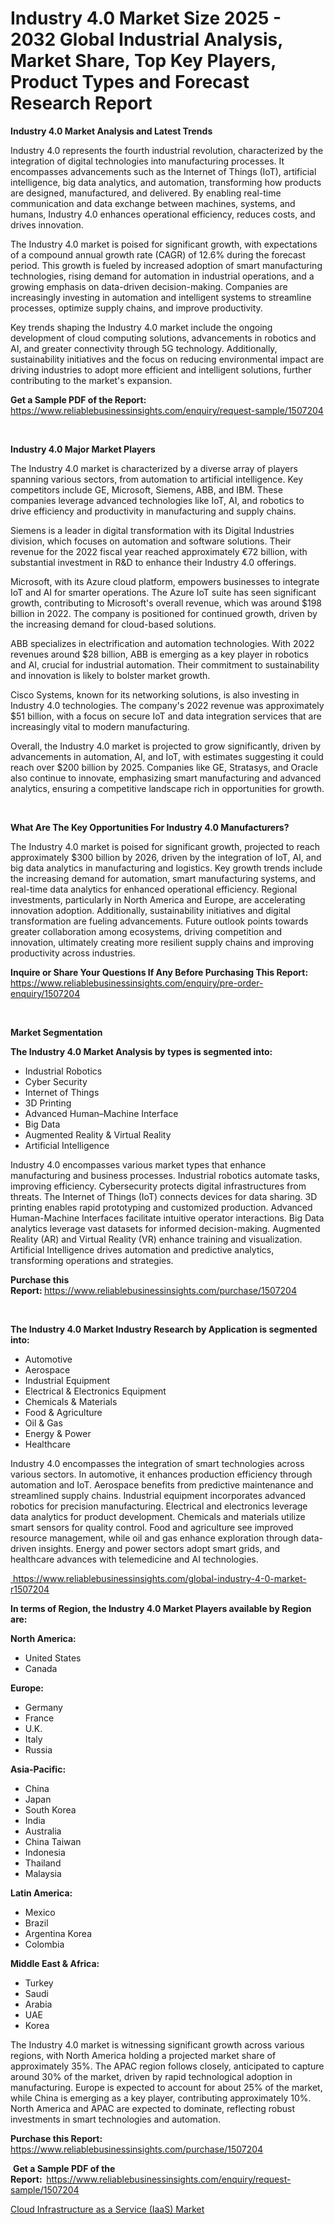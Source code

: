 <p><h1>Industry 4.0 Market Size 2025 - 2032 Global Industrial Analysis, Market Share, Top Key Players, Product Types and Forecast Research Report</h1></p><p><strong>Industry 4.0 Market Analysis and Latest Trends</strong></p>
<p><p>Industry 4.0 represents the fourth industrial revolution, characterized by the integration of digital technologies into manufacturing processes. It encompasses advancements such as the Internet of Things (IoT), artificial intelligence, big data analytics, and automation, transforming how products are designed, manufactured, and delivered. By enabling real-time communication and data exchange between machines, systems, and humans, Industry 4.0 enhances operational efficiency, reduces costs, and drives innovation.</p><p>The Industry 4.0 market is poised for significant growth, with expectations of a compound annual growth rate (CAGR) of 12.6% during the forecast period. This growth is fueled by increased adoption of smart manufacturing technologies, rising demand for automation in industrial operations, and a growing emphasis on data-driven decision-making. Companies are increasingly investing in automation and intelligent systems to streamline processes, optimize supply chains, and improve productivity.</p><p>Key trends shaping the Industry 4.0 market include the ongoing development of cloud computing solutions, advancements in robotics and AI, and greater connectivity through 5G technology. Additionally, sustainability initiatives and the focus on reducing environmental impact are driving industries to adopt more efficient and intelligent solutions, further contributing to the market's expansion.</p></p>
<p><strong>Get a Sample PDF of the Report:&nbsp;</strong> <a href="https://www.reliablebusinessinsights.com/enquiry/request-sample/1507204?utm_campaign=3439&utm_medium=2&utm_source=Github&utm_content=ia&utm_term=23032025&utm_id=industry-40">https://www.reliablebusinessinsights.com/enquiry/request-sample/1507204</a></p>
<p>&nbsp;</p>
<p><strong>Industry 4.0 Major Market Players</strong></p>
<p><p>The Industry 4.0 market is characterized by a diverse array of players spanning various sectors, from automation to artificial intelligence. Key competitors include GE, Microsoft, Siemens, ABB, and IBM. These companies leverage advanced technologies like IoT, AI, and robotics to drive efficiency and productivity in manufacturing and supply chains.</p><p>Siemens is a leader in digital transformation with its Digital Industries division, which focuses on automation and software solutions. Their revenue for the 2022 fiscal year reached approximately €72 billion, with substantial investment in R&D to enhance their Industry 4.0 offerings.</p><p>Microsoft, with its Azure cloud platform, empowers businesses to integrate IoT and AI for smarter operations. The Azure IoT suite has seen significant growth, contributing to Microsoft's overall revenue, which was around $198 billion in 2022. The company is positioned for continued growth, driven by the increasing demand for cloud-based solutions.</p><p>ABB specializes in electrification and automation technologies. With 2022 revenues around $28 billion, ABB is emerging as a key player in robotics and AI, crucial for industrial automation. Their commitment to sustainability and innovation is likely to bolster market growth.</p><p>Cisco Systems, known for its networking solutions, is also investing in Industry 4.0 technologies. The company's 2022 revenue was approximately $51 billion, with a focus on secure IoT and data integration services that are increasingly vital to modern manufacturing.</p><p>Overall, the Industry 4.0 market is projected to grow significantly, driven by advancements in automation, AI, and IoT, with estimates suggesting it could reach over $200 billion by 2025. Companies like GE, Stratasys, and Oracle also continue to innovate, emphasizing smart manufacturing and advanced analytics, ensuring a competitive landscape rich in opportunities for growth.</p></p>
<p>&nbsp;</p>
<p><strong>What Are The Key Opportunities For Industry 4.0 Manufacturers?</strong></p>
<p><p>The Industry 4.0 market is poised for significant growth, projected to reach approximately $300 billion by 2026, driven by the integration of IoT, AI, and big data analytics in manufacturing and logistics. Key growth trends include the increasing demand for automation, smart manufacturing systems, and real-time data analytics for enhanced operational efficiency. Regional investments, particularly in North America and Europe, are accelerating innovation adoption. Additionally, sustainability initiatives and digital transformation are fueling advancements. Future outlook points towards greater collaboration among ecosystems, driving competition and innovation, ultimately creating more resilient supply chains and improving productivity across industries.</p></p>
<p><strong>Inquire or Share Your Questions If Any Before Purchasing This Report:</strong> <a href="https://www.reliablebusinessinsights.com/enquiry/pre-order-enquiry/1507204?utm_campaign=3439&utm_medium=2&utm_source=Github&utm_content=ia&utm_term=23032025&utm_id=industry-40">https://www.reliablebusinessinsights.com/enquiry/pre-order-enquiry/1507204</a></p>
<p>&nbsp;</p>
<p><strong>Market Segmentation</strong></p>
<p><strong>The Industry 4.0 Market Analysis by types is segmented into:</strong></p>
<p><ul><li>Industrial Robotics</li><li>Cyber Security</li><li>Internet of Things</li><li>3D Printing</li><li>Advanced Human–Machine Interface</li><li>Big Data</li><li>Augmented Reality & Virtual Reality</li><li>Artificial Intelligence</li></ul></p>
<p><p>Industry 4.0 encompasses various market types that enhance manufacturing and business processes. Industrial robotics automate tasks, improving efficiency. Cybersecurity protects digital infrastructures from threats. The Internet of Things (IoT) connects devices for data sharing. 3D printing enables rapid prototyping and customized production. Advanced Human-Machine Interfaces facilitate intuitive operator interactions. Big Data analytics leverage vast datasets for informed decision-making. Augmented Reality (AR) and Virtual Reality (VR) enhance training and visualization. Artificial Intelligence drives automation and predictive analytics, transforming operations and strategies.</p></p>
<p><strong>Purchase this Report:&nbsp;</strong><a href="https://www.reliablebusinessinsights.com/purchase/1507204?utm_campaign=3439&utm_medium=2&utm_source=Github&utm_content=ia&utm_term=23032025&utm_id=industry-40">https://www.reliablebusinessinsights.com/purchase/1507204</a></p>
<p>&nbsp;</p>
<p><strong>The Industry 4.0 Market Industry Research by Application is segmented into:</strong></p>
<p><ul><li>Automotive</li><li>Aerospace</li><li>Industrial Equipment</li><li>Electrical & Electronics Equipment</li><li>Chemicals & Materials</li><li>Food & Agriculture</li><li>Oil & Gas</li><li>Energy & Power</li><li>Healthcare</li></ul></p>
<p><p>Industry 4.0 encompasses the integration of smart technologies across various sectors. In automotive, it enhances production efficiency through automation and IoT. Aerospace benefits from predictive maintenance and streamlined supply chains. Industrial equipment incorporates advanced robotics for precision manufacturing. Electrical and electronics leverage data analytics for product development. Chemicals and materials utilize smart sensors for quality control. Food and agriculture see improved resource management, while oil and gas enhance exploration through data-driven insights. Energy and power sectors adopt smart grids, and healthcare advances with telemedicine and AI technologies.</p></p>
<p><a href="https://www.reliablebusinessinsights.com/global-industry-4-0-market-r1507204?utm_campaign=3439&utm_medium=2&utm_source=Github&utm_content=ia&utm_term=23032025&utm_id=industry-40">&nbsp;https://www.reliablebusinessinsights.com/global-industry-4-0-market-r1507204</a></p>
<p><strong>In terms of Region, the Industry 4.0 Market Players available by Region are:</strong></p>
<p>
    <p> <strong> North America: </strong>
        <ul>
            <li>United States</li>
            <li>Canada</li>
        </ul>
        </p> 
    <p> <strong> Europe: </strong>
        <ul>
            <li>Germany</li>
            <li>France</li>
            <li>U.K.</li>
            <li>Italy</li>
            <li>Russia</li>
        </ul>
        </p> 
    <p> <strong> Asia-Pacific: </strong>
        <ul>
            <li>China</li>
            <li>Japan</li>
            <li>South Korea</li>
            <li>India</li>
            <li>Australia</li>
            <li>China Taiwan</li>
            <li>Indonesia</li>
            <li>Thailand</li>
            <li>Malaysia</li>
        </ul>
        </p> 
    <p> <strong> Latin America: </strong>
        <ul>
            <li>Mexico</li>
            <li>Brazil</li>
            <li>Argentina Korea</li>
            <li>Colombia</li>
        </ul>
        </p> 
    <p> <strong> Middle East & Africa: </strong>
        <ul>
            <li>Turkey</li>
            <li>Saudi</li>
            <li>Arabia</li>
            <li>UAE</li>
            <li>Korea</li>
        </ul>
    </p>
    </p>
<p><p>The Industry 4.0 market is witnessing significant growth across various regions, with North America holding a projected market share of approximately 35%. The APAC region follows closely, anticipated to capture around 30% of the market, driven by rapid technological adoption in manufacturing. Europe is expected to account for about 25% of the market, while China is emerging as a key player, contributing approximately 10%. North America and APAC are expected to dominate, reflecting robust investments in smart technologies and automation.</p></p>
<p><strong>Purchase this Report: </strong><a href="https://www.reliablebusinessinsights.com/purchase/1507204?utm_campaign=3439&utm_medium=2&utm_source=Github&utm_content=ia&utm_term=23032025&utm_id=industry-40">https://www.reliablebusinessinsights.com/purchase/1507204</a></p>
<p>&nbsp;<strong>Get a Sample PDF of the Report:&nbsp;&nbsp;</strong><a href="https://www.reliablebusinessinsights.com/enquiry/request-sample/1507204?utm_campaign=3439&utm_medium=2&utm_source=Github&utm_content=ia&utm_term=23032025&utm_id=industry-40">https://www.reliablebusinessinsights.com/enquiry/request-sample/1507204</a></p>
<p><strong></strong></p>
<p><p><a href="https://github.com/groszsaoudrd/Market-Research-Report-List-1/blob/main/cloud-infrastructure-as-a-service-iaas-market.md?utm_campaign=3439&utm_medium=2&utm_source=Github&utm_content=ia&utm_term=23032025&utm_id=industry-40">Cloud Infrastructure as a Service (IaaS) Market</a></p></p>